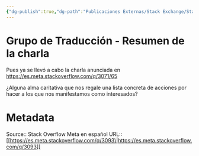 ```yaml
---
{"dg-publish":true,"dg-path":"Publicaciones Externas/Stack Exchange/Stack Overflow en español/Stack Overflow en español Meta/es.meta.stackoverflow.com-3093.md","permalink":"/publicaciones-externas/stack-exchange/stack-overflow-en-espanol/stack-overflow-en-espanol-meta/es-meta-stackoverflow-com-3093/","title":"Grupo de Traducción - Resumen de la charla","hide":true,"noteIcon":"default","created":"2024-04-03T12:49:10.681-06:00","updated":"2024-04-05T16:44:02.295-06:00"}
---
```


# Grupo de Traducción - Resumen de la charla

Pues ya se llevó a cabo la charla anunciada en https://es.meta.stackoverflow.com/q/3071/65

¿Alguna alma caritativa que nos regale una lista concreta de acciones por hacer a los que nos manifestamos como interesados?

# Metadata
Source:: Stack Overflow Meta en español
URL:: [[https://es.meta.stackoverflow.com/q/3093\|https://es.meta.stackoverflow.com/q/3093]]

